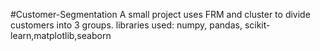 #Customer-Segmentation
A small project uses FRM and cluster to divide customers into 3 groups.
libraries used: numpy, pandas, scikit-learn,matplotlib,seaborn
